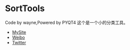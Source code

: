 # SortTools

Code by wayne,Powered by PYQT4
这个是一个小的分类工具。

- [MySite](http://waynehfut.github.io) 
- [Weibo](http://waynehfut.weibo.com) 
- [Twitter](http://waynehfut.github.io)